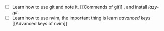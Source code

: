 - [ ] Learn how to use git and note it, [[Commends of git]] , and install *lazy-git*.
- [ ] Learn how to use nvim, the important thing is learn *advanced keys* [[Advanced keys of nvim]]

